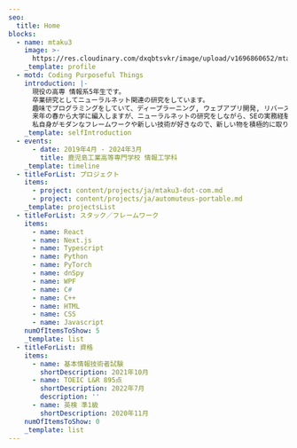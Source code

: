 ```yaml
---
seo:
  title: Home
blocks:
  - name: mtaku3
    image: >-
      https://res.cloudinary.com/dxqbtsvkr/image/upload/v1696860652/mtaku3_ve4i4t.webp
    _template: profile
  - motd: Coding Purposeful Things
    introduction: |-
      現役の高専 情報系5年生です。
      卒業研究としてニューラルネット関連の研究をしています。
      趣味でプログラミングをしていて、ディープラーニング, ウェブアプリ開発, リバースエンジニアリングなど幅広くやっています。
      来年の春から大学に編入しますが、ニューラルネットの研究をしながら、SEの実務経験も積みたいと考えています。
      私自身がモダンなフレームワークや新しい技術が好きなので、新しい物を積極的に取り入れている企業での学生アルバイト／インターンを探しています。
    _template: selfIntroduction
  - events:
      - date: 2019年4月 - 2024年3月
        title: 鹿児島工業高等専門学校 情報工学科
    _template: timeline
  - titleForList: プロジェクト
    items:
      - project: content/projects/ja/mtaku3-dot-com.md
      - project: content/projects/ja/automuteus-portable.md
    _template: projectsList
  - titleForList: スタック／フレームワーク
    items:
      - name: React
      - name: Next.js
      - name: Typescript
      - name: Python
      - name: PyTorch
      - name: dnSpy
      - name: WPF
      - name: C#
      - name: C++
      - name: HTML
      - name: CSS
      - name: Javascript
    numOfItemsToShow: 5
    _template: list
  - titleForList: 資格
    items:
      - name: 基本情報技術者試験
        shortDescription: 2021年10月
      - name: TOEIC L&R 895点
        shortDescription: 2022年7月
        description: ''
      - name: 英検 準1級
        shortDescription: 2020年11月
    numOfItemsToShow: 0
    _template: list
---
```


